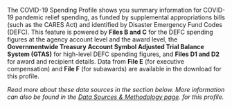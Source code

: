 The COVID-19 Spending Profile shows you summary information for
COVID-19 pandemic relief spending, as funded by supplemental
appropriations bills (such as the CARES Act) and identified by
Disaster Emergency Fund Codes (DEFC). This feature is powered by
**Files B and C** for the DEFC spending figures at the agency
account level and the award level, the **Governmentwide Treasury
Account Symbol Adjusted Trial Balance System (GTAS)** for
high-level DEFC spending figures, and **Files D1 and D2** for
award and recipient details. Data from **File E** (for executive
compensation) and **File F** (for subawards) are available in
the download for this profile.

*Read more about these data sources in the section below. More
information can also be found in the
 <a target="_blank" rel="noopener noreferrer" href="https://www.usaspending.gov/disaster/covid-19/data-sources">Data Sources & Methodology page</a>.
 for this profile.*